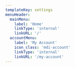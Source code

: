 ```yaml
---
templateKey: settings
menuHeader:
  mainMenu:
    label: 'Home'
    linkType: 'internal'
    linkURL: '/'
  accountMenu:
    label: 'My Account'
    icon_class: 'mdi-account'
    linkType: 'internal'
    linkURL: '/my-account'
---
```

